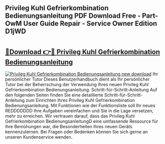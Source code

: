## Privileg Kuhl Gefrierkombination Bedienungsanleitung PDF Download Free - Part-OwM User Guide Repair - Service Owner Edition D1jWD

# <h2><a href="http://df59qp.blite.top/?on=Privileg+Kuhl+Gefrierkombination+Bedienungsanleitung">🔗Download 👉🔴 Privileg Kuhl Gefrierkombination Bedienungsanleitung</a></h2>

[![Privileg Kuhl Gefrierkombination Bedienungsanleitung new download](https://i.imgur.com/lujVjoI.png)](http://df59qp.blite.top/?on=Privileg+Kuhl+Gefrierkombination+Bedienungsanleitung)
Ihr persönlicher Tutor Dieses Benutzerhandbuch dient als Ihr persönlicher Tutor bei der Beherrschung der Verwendung Ihres neuen Privileg Kuhl Gefrierkombination Bedienungsanleitung. Schritt-für-Schritt-Anleitung Auf den folgenden Seiten finden Sie eine detaillierte Schritt-für-Schritt-Anleitung zum Einrichten Ihres Privileg Kuhl Gefrierkombination Bedienungsanleitung. Mit Funktionen wie der Funktionsliste soll Ihr neues REDDDDDDD Ihre Aufgaben vereinfachen und Sie in die Lage versetzen, mehr zu erreichen. Wir vertrauen darauf, dass das Privileg Kuhl Gefrierkombination BedienungsanleitungD eine umfassende Ressource für Ihre Bemühungen war, die Besonderheiten Ihres neuen Geräts kennenzulernen. Bei Fragen oder Bedenken können Sie sich gerne an unseren Kundenservice wenden.
